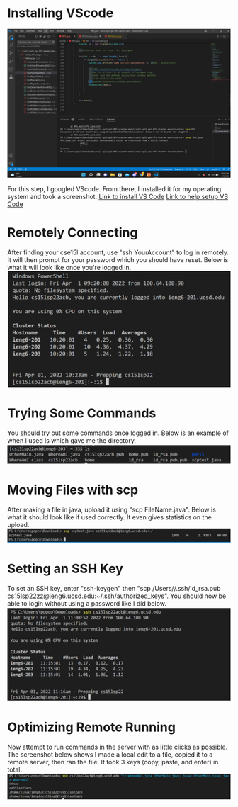 # Installing VScode
![Image 1](Screenshot1.png)

For this step, I googled VScode. From there, I installed it for my operating system and took a screenshot.
[Link to install VS Code](https://code.visualstudio.com/download)
[Link to help setup VS Code](https://code.visualstudio.com/docs/setup/setup-overview)
# Remotely Connecting
After finding your cse15l account, use "ssh YourAccount" to log in remotely. It will then prompt for your password which you should have reset. Below is what it will look like once you're logged in.
![Image 2](Screenshot2.png)
# Trying Some Commands
You should try out some commands once logged in. Below is an example of when I used ls which gave me the directory. 
![Image 3](Screenshot3.png)
# Moving Files with scp
After making a file in java, upload it using "scp FileName.java". Below is what it should look like if used correctly. It even gives statistics on the upload.
![Image 4](Screenshot4.png)
# Setting an SSH Key
To set an SSH key, enter "ssh-keygen" then "scp /Users/<user-name>/.ssh/id_rsa.pub cs15lsp22zz@ieng6.ucsd.edu:~/.ssh/authorized_keys". You should now be able to login without using a password like I did below.
![Image 5](Screenshot5.png)
# Optimizing Remote Running
Now attempt to run commands in the server with as little clicks as possible. The screenshot below shows I made a local edit to a file, copied it to a remote server, then ran the file. It took 3 keys (copy, paste, and enter) in total.
![Image 6](Screenshot6.png)
